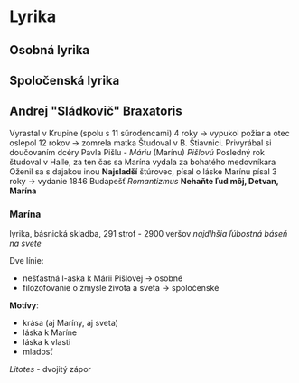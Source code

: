 # Lyrika

## Osobná lyrika

## Spoločenská lyrika

## Andrej "Sládkovič" Braxatoris
Vyrastal v Krupine (spolu s 11 súrodencami)
4 roky -> vypukol požiar a otec oslepol
12 rokov -> zomrela matka
Študoval v B. Štiavnici.
Privyrábal si doučovaním dcéry Pavla Pišlu - *Máriu* (Marínu) *Pišlovú*
Posledný rok študoval v Halle, za ten čas sa Marína vydala za bohatého medovníkara
Oženil sa s dajakou inou
**Najsladší** štúrovec, písal o láske
Marínu písal 3 roky -> vydanie 1846 Budapešť
*Romantizmus*
**Nehaňte ľud môj, Detvan, Marína**

### Marína
lyrika, básnická skladba, 291 strof - 2900 veršov
*najdlhšia ľúbostná báseň na svete*

Dve línie:
- nešťastná l-aska k Márii Pišlovej -> osobné
- filozofovanie o zmysle života a sveta -> spoločenské

**Motívy**:
- krása (aj Maríny, aj sveta)
- láska k Maríne
- láska k vlasti
- mladosť

*Litotes* - dvojitý zápor